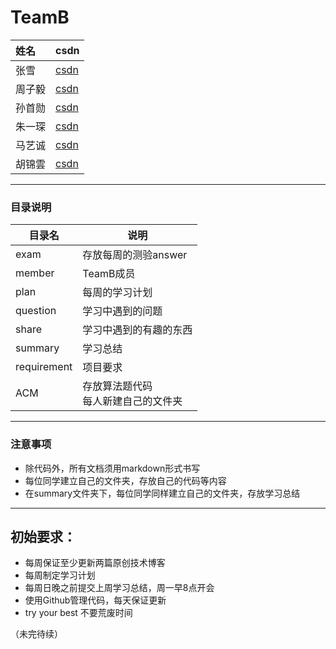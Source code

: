 # TeamB


|姓名    | csdn | 
|:------|:------|
|张雪|[csdn]()|
|周子毅|[csdn]()|
|孙首勋|[csdn]()|
|朱一琛|[csdn]()|
|马艺诚|[csdn]()|
|胡锦雲|[csdn](https://blog.csdn.net/kkkkde)|

----------

### 目录说明
目录名 | 说明
--- | ---
exam | 存放每周的测验answer
member | TeamB成员
plan | 每周的学习计划
question | 学习中遇到的问题
share | 学习中遇到的有趣的东西
summary | 学习总结
requirement | 项目要求
ACM | 存放算法题代码<br>每人新建自己的文件夹

------

### 注意事项

- 除代码外，所有文档须用markdown形式书写
- 每位同学建立自己的文件夹，存放自己的代码等内容
- 在summary文件夹下，每位同学同样建立自己的文件夹，存放学习总结

----------

## 初始要求：
* 每周保证至少更新两篇原创技术博客
* 每周制定学习计划
* 每周日晚之前提交上周学习总结，周一早8点开会
* 使用Github管理代码，每天保证更新
* try your best 不要荒废时间

（未完待续）

